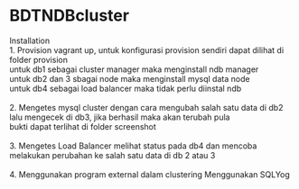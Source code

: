 # BDTNDBcluster

<p>
Installation<br>
1. Provision
    <t>vagrant up, untuk konfigurasi provision sendiri dapat dilihat di folder provision<br>untuk db1 sebagai cluster manager maka menginstall ndb manager<br>untuk db2 dan 3 sbagai node maka menginstall mysql data node <br>untuk db4 sebagai load balancer maka tidak perlu diinstal ndb<Br>
    	<br>
2. Mengetes mysql cluster
<t> dengan cara mengubah salah satu data di db2 lalu mengecek di db3, jika berhasil maka akan terubah pula<br>
bukti dapat terlihat di folder screenshot<br>
<br> 
3. Mengetes Load Balancer
<t> melihat status pada db4 dan mencoba melakukan perubahan ke salah satu data di db 2 atau 3<br>
<br>
4. Menggunakan program external dalam clustering
<t>Menggunakan SQLYog

